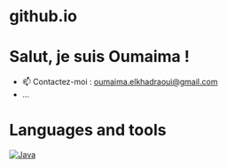 # github.io

# Salut, je suis Oumaima !




- 📫 Contactez-moi : [oumaima.elkhadraoui@gmail.com](mailto:oumaima.elkhadraoui@gmail.com)
- ...
# Languages and tools 

[![Java](/home/etudiants/info/oelkhadraoui/Téléchargements/java-logo.png)]([https://votre-portfolio.com](https://github.com/oumaimaekdo/othello.git))



